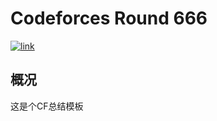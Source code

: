 # Codeforces Round 666
[![link]( https://img.shields.io/badge/Codeforces-Round_666-8A2BE2?style=for-the-badge&logo=codeforces&logoColor=fff)](https://codeforces.com/contest/666)

## 概况

这是个CF总结模板